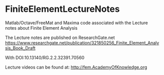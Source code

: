 # FiniteElementLectureNotes
Matlab/Octave/FreeMat and Maxima code associated with the Lecture notes about Finite Element Analysis

The Lecture notes are published on ResearchGate.net 
https://www.researchgate.net/publication/321850256_Finite_Element_Analysis_Book_Draft

With DOI:10.13140/RG.2.2.32391.70560

Lecture videos can be found at: http://fem.AcademyOfKnowledge.org
